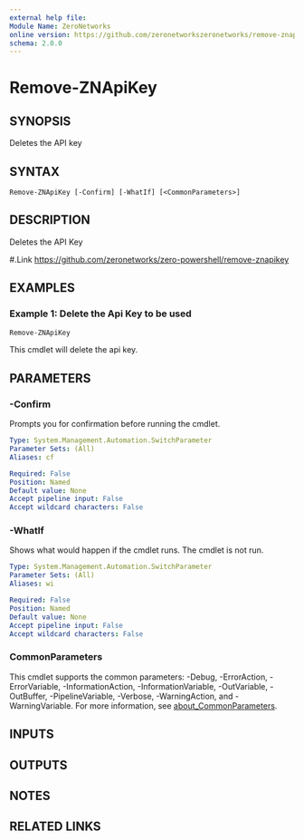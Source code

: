 ```yaml
---
external help file:
Module Name: ZeroNetworks
online version: https://github.com/zeronetworkszeronetworks/remove-znapikey
schema: 2.0.0
---
```


# Remove-ZNApiKey

## SYNOPSIS
Deletes the API key

## SYNTAX

```
Remove-ZNApiKey [-Confirm] [-WhatIf] [<CommonParameters>]
```

## DESCRIPTION
Deletes the API Key

#.Link
https://github.com/zeronetworks/zero-powershell/remove-znapikey

## EXAMPLES

### Example 1: Delete the Api Key to be used
```powershell
Remove-ZNApiKey

```

This cmdlet will delete the api key.

## PARAMETERS

### -Confirm
Prompts you for confirmation before running the cmdlet.

```yaml
Type: System.Management.Automation.SwitchParameter
Parameter Sets: (All)
Aliases: cf

Required: False
Position: Named
Default value: None
Accept pipeline input: False
Accept wildcard characters: False
```

### -WhatIf
Shows what would happen if the cmdlet runs.
The cmdlet is not run.

```yaml
Type: System.Management.Automation.SwitchParameter
Parameter Sets: (All)
Aliases: wi

Required: False
Position: Named
Default value: None
Accept pipeline input: False
Accept wildcard characters: False
```

### CommonParameters
This cmdlet supports the common parameters: -Debug, -ErrorAction, -ErrorVariable, -InformationAction, -InformationVariable, -OutVariable, -OutBuffer, -PipelineVariable, -Verbose, -WarningAction, and -WarningVariable. For more information, see [about_CommonParameters](http://go.microsoft.com/fwlink/?LinkID=113216).

## INPUTS

## OUTPUTS

## NOTES

## RELATED LINKS

